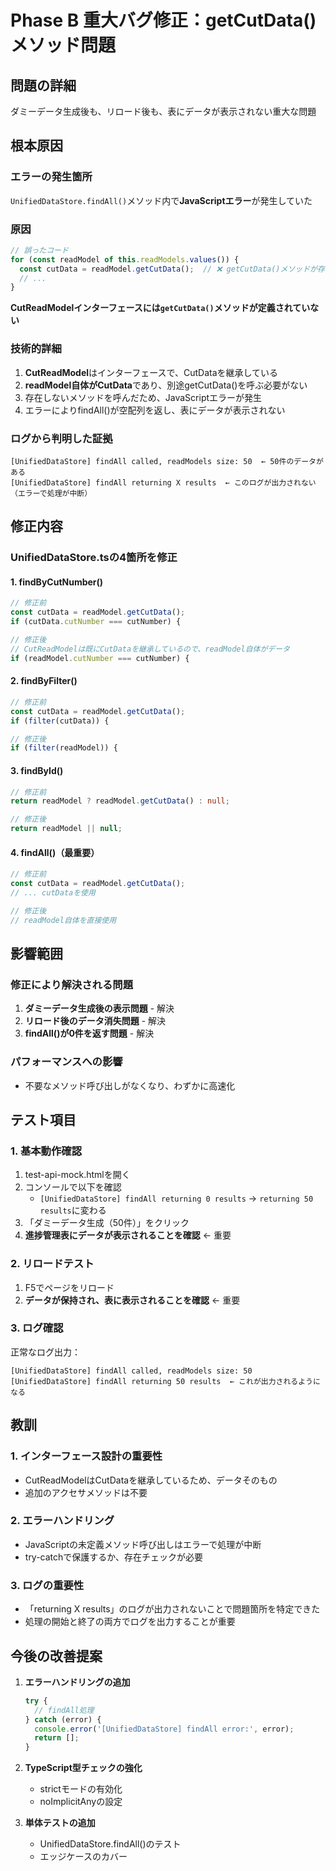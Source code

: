 # Phase B 重大バグ修正：getCutData()メソッド問題

## 問題の詳細
ダミーデータ生成後も、リロード後も、表にデータが表示されない重大な問題

## 根本原因

### エラーの発生箇所
`UnifiedDataStore.findAll()`メソッド内で**JavaScriptエラー**が発生していた

### 原因
```typescript
// 誤ったコード
for (const readModel of this.readModels.values()) {
  const cutData = readModel.getCutData();  // ❌ getCutData()メソッドが存在しない！
  // ...
}
```

**CutReadModelインターフェースには`getCutData()`メソッドが定義されていない**

### 技術的詳細
1. **CutReadModel**はインターフェースで、CutDataを継承している
2. **readModel自体がCutData**であり、別途getCutData()を呼ぶ必要がない
3. 存在しないメソッドを呼んだため、JavaScriptエラーが発生
4. エラーによりfindAll()が空配列を返し、表にデータが表示されない

### ログから判明した証拠
```
[UnifiedDataStore] findAll called, readModels size: 50  ← 50件のデータがある
[UnifiedDataStore] findAll returning X results  ← このログが出力されない（エラーで処理が中断）
```

## 修正内容

### UnifiedDataStore.tsの4箇所を修正

#### 1. findByCutNumber()
```typescript
// 修正前
const cutData = readModel.getCutData();
if (cutData.cutNumber === cutNumber) {

// 修正後
// CutReadModelは既にCutDataを継承しているので、readModel自体がデータ
if (readModel.cutNumber === cutNumber) {
```

#### 2. findByFilter()
```typescript
// 修正前
const cutData = readModel.getCutData();
if (filter(cutData)) {

// 修正後
if (filter(readModel)) {
```

#### 3. findById()
```typescript
// 修正前
return readModel ? readModel.getCutData() : null;

// 修正後
return readModel || null;
```

#### 4. findAll()（最重要）
```typescript
// 修正前
const cutData = readModel.getCutData();
// ... cutDataを使用

// 修正後
// readModel自体を直接使用
```

## 影響範囲

### 修正により解決される問題
1. **ダミーデータ生成後の表示問題** - 解決
2. **リロード後のデータ消失問題** - 解決
3. **findAll()が0件を返す問題** - 解決

### パフォーマンスへの影響
- 不要なメソッド呼び出しがなくなり、わずかに高速化

## テスト項目

### 1. 基本動作確認
1. test-api-mock.htmlを開く
2. コンソールで以下を確認
   - `[UnifiedDataStore] findAll returning 0 results` → `returning 50 results`に変わる
3. 「ダミーデータ生成（50件）」をクリック
4. **進捗管理表にデータが表示されることを確認** ← 重要

### 2. リロードテスト
1. F5でページをリロード
2. **データが保持され、表に表示されることを確認** ← 重要

### 3. ログ確認
正常なログ出力：
```
[UnifiedDataStore] findAll called, readModels size: 50
[UnifiedDataStore] findAll returning 50 results  ← これが出力されるようになる
```

## 教訓

### 1. インターフェース設計の重要性
- CutReadModelはCutDataを継承しているため、データそのもの
- 追加のアクセサメソッドは不要

### 2. エラーハンドリング
- JavaScriptの未定義メソッド呼び出しはエラーで処理が中断
- try-catchで保護するか、存在チェックが必要

### 3. ログの重要性
- 「returning X results」のログが出力されないことで問題箇所を特定できた
- 処理の開始と終了の両方でログを出力することが重要

## 今後の改善提案

1. **エラーハンドリングの追加**
   ```typescript
   try {
     // findAll処理
   } catch (error) {
     console.error('[UnifiedDataStore] findAll error:', error);
     return [];
   }
   ```

2. **TypeScript型チェックの強化**
   - strictモードの有効化
   - noImplicitAnyの設定

3. **単体テストの追加**
   - UnifiedDataStore.findAll()のテスト
   - エッジケースのカバー